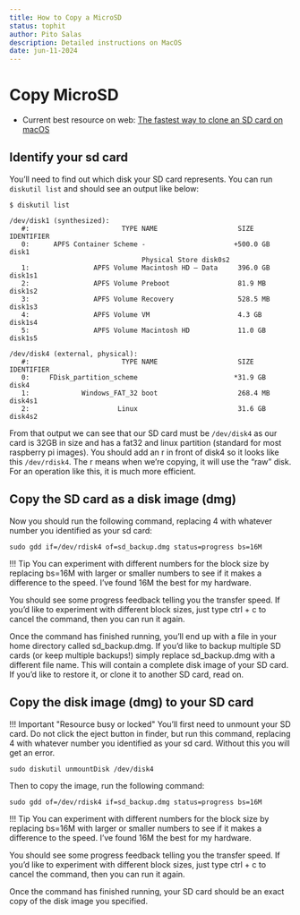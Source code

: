 ```yaml
---
title: How to Copy a MicroSD
status: tophit
author: Pito Salas
description: Detailed instructions on MacOS
date: jun-11-2024
---
```

# Copy MicroSD

* Current best resource on web: [The fastest way to clone an SD card on macOS](https://blog.jaimyn.dev/the-fastest-way-to-clone-sd-card-macos/)

## Identify your sd card
You’ll need to find out which disk your SD card represents. You can run `diskutil list` and should see an output like below:
```
$ diskutil list

/dev/disk1 (synthesized):
   #:                       TYPE NAME                    SIZE       IDENTIFIER
   0:      APFS Container Scheme -                      +500.0 GB   disk1
                                 Physical Store disk0s2
   1:                APFS Volume Macintosh HD — Data     396.0 GB   disk1s1
   2:                APFS Volume Preboot                 81.9 MB    disk1s2
   3:                APFS Volume Recovery                528.5 MB   disk1s3
   4:                APFS Volume VM                      4.3 GB     disk1s4
   5:                APFS Volume Macintosh HD            11.0 GB    disk1s5

/dev/disk4 (external, physical):
   #:                       TYPE NAME                    SIZE       IDENTIFIER
   0:     FDisk_partition_scheme                        *31.9 GB    disk4
   1:             Windows_FAT_32 boot                    268.4 MB   disk4s1
   2:                      Linux                         31.6 GB    disk4s2
```
From that output we can see that our SD card must be `/dev/disk4` as our card is 32GB in size and has a fat32 and linux partition (standard for most raspberry pi images). You should add an r in front of disk4 so it looks like this `/dev/rdisk4`. The r means when we’re copying, it will use the “raw” disk. For an operation like this, it is much more efficient.

## Copy the SD card as a disk image (dmg)

Now you should run the following command, replacing 4 with whatever number you identified as your sd card:

`sudo gdd if=/dev/rdisk4 of=sd_backup.dmg status=progress bs=16M`

!!! Tip
    You can experiment with different numbers for the block size by replacing bs=16M with larger or smaller numbers to see if it makes a difference to the speed. I’ve found 16M the best for my hardware.

You should see some progress feedback telling you the transfer speed. If you’d like to experiment with different block sizes, just type ctrl + c to cancel the command, then you can run it again.

Once the command has finished running, you’ll end up with a file in your home directory called sd_backup.dmg. If you’d like to backup multiple SD cards (or keep multiple backups!) simply replace sd_backup.dmg with a different file name. This will contain a complete disk image of your SD card. If you’d like to restore it, or clone it to another SD card, read on.

## Copy the disk image (dmg) to your SD card

!!! Important "Resource busy or locked"
    You’ll first need to unmount your SD card. Do not click the eject button in finder, but run this command, replacing 4 with whatever number you identified as your sd card. Without this you will get an error.

`sudo diskutil unmountDisk /dev/disk4`

Then to copy the image, run the following command:

`sudo gdd of=/dev/rdisk4 if=sd_backup.dmg status=progress bs=16M`


!!! Tip
     You can experiment with different numbers for the block size by replacing bs=16M with larger or smaller numbers to see if it makes a difference to the speed. I’ve found 16M the best for my hardware.

You should see some progress feedback telling you the transfer speed. If you’d like to experiment with different block sizes, just type ctrl + c to cancel the command, then you can run it again.

Once the command has finished running, your SD card should be an exact copy of the disk image you specified.





